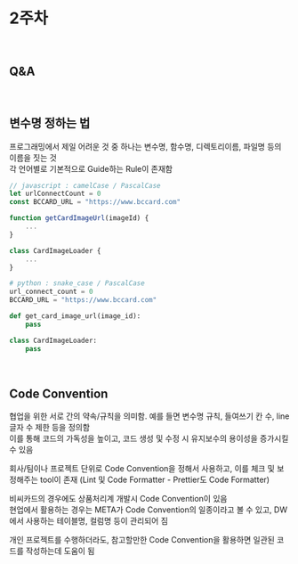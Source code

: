# 2주차

<br>

## Q&A

<br>

## 변수명 정하는 법

프로그래밍에서 제일 어려운 것 중 하나는 변수명, 함수명, 디렉토리이름, 파일명 등의 이름을 짓는 것  
각 언어별로 기본적으로 Guide하는 Rule이 존재함

```javascript
// javascript : camelCase / PascalCase
let urlConnectCount = 0
const BCCARD_URL = "https://www.bccard.com"

function getCardImageUrl(imageId) {
    ...
}

class CardImageLoader {
    ...
}
```

```python
# python : snake_case / PascalCase
url_connect_count = 0
BCCARD_URL = "https://www.bccard.com"

def get_card_image_url(image_id):
    pass

class CardImageLoader:
    pass
```

<br>

## Code Convention

협업을 위한 서로 간의 약속/규칙을 의미함. 예를 들면 변수명 규칙, 들여쓰기 칸 수, line 글자 수 제한 등을 정의함  
이를 통해 코드의 가독성을 높이고, 코드 생성 및 수정 시 유지보수의 용이성을 증가시킬 수 있음

회사/팀이나 프로젝트 단위로 Code Convention을 정해서 사용하고, 이를 체크 및 보정해주는 tool이 존재 (Lint 및 Code Formatter - Prettier도 Code Formatter)

비씨카드의 경우에도 상품처리계 개발시 Code Convention이 있음  
현업에서 활용하는 경우는 META가 Code Convention의 일종이라고 볼 수 있고, DW에서 사용하는 테이블명, 컬럼명 등이 관리되어 짐

개인 프로젝트를 수행하더라도, 참고할만한 Code Convention을 활용하면 일관된 코드를 작성하는데 도움이 됨
